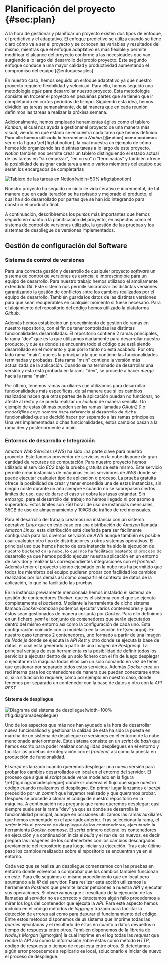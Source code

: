# Planificación del proyecto {#sec:plan}

A la hora de gestionar y planificar un proyecto existen dos tipos de enfoque, el predictivo y el adaptativo. El enfoque predictivo se utiliza cuando se tiene claro cómo va a ser el proyecto y se conocen las variables y resultados del mismo, mientras que el enfoque adaptativo es más flexible y permite modificar el alcance del proyecto conforme a las necesidades que van surgiendo a lo largo del desarrollo del propio proyecto. Este segundo enfoque conduce a una mayor calidad y productividad aumentando el compromiso del equipo [@enfoquesagiles]. 

En nuestro caso, hemos seguido un enfoque adaptativo ya que nuestro proyecto requiere flexibilidad y velocidad. Para ello, hemos seguido una metodología *agile* para desarrollar nuestro proyecto. Esta metodología consiste en trocear el proyecto en pequeñas partes que se tienen que ir completando en cortos periodos de tiempo. Siguiendo esta idea, hemos dividido las tareas semanalmente, de tal manera que en cada reunión definimos las tareas a realizar la próxima semana.

Adicionalmente, hemos empleado herramientas ágiles como el tablero *Kanban*, el cual nos ayuda a gestionar el proyecto de una manera más visual, viendo en qué estado se encuentra cada tarea que hemos definido. Para ello hemos utilizado la herramienta *Notion* [@notion] como podemos ver en la figura \ref{fig:tabnotion}, la cual muestra un ejemplo de cómo hemos ido organizando las distintas tareas a lo largo de este proyecto. *Notion* también nos permite crear un tablero distinguiendo el estado actual de las tareas en "sin empezar", "en curso" o "terminadas" y también ofrece la posibilidad de asignar cada tarea a uno o varios miembros del equipo que serán los encargados de completarlas.

![Tablero de las tareas en Notion](img/tabnotion.png){width=50% #fig:tabnotion}

Nuestro proyecto ha seguido un ciclo de vida iterativo e incremental, de tal manera que en cada iteración se ha revisado y mejorado el producto, el cual ha sido desarrollado por partes que se han ido integrando para construir el producto final.

A continuación, describiremos los puntos más importantes que hemos seguido en cuanto a la planificación del proyecto, en aspectos como el sistema de control de versiones utilizado, la gestión de las pruebas y los sistemas de despliegue de versiones implementados.  

## Gestión de configuración del Software

### Sistema de control de versiones

Para una correcta gestión y desarrollo de cualquier proyecto *software* un sistema de control de versiones es esencial e imprescindible para un equipo de desarrollo. Para nuestro trabajo hemos utilizado el ampliamente extendido *Git*. Este sistema nos permite sincronizar las distintas versiones garantizando la gestión de conflictos  entre los cambios realizados por el equipo de desarrollo. También guarda los datos de las distintas versiones para que sean recuperables en cualquier momento si fuese necesario. Para el alojamiento del repositorio del código hemos utilizado la plataforma *Github*. 

Además hemos establecido un procedimiento de gestión de ramas en nuestro repositorio, con el fin de tener controladas las distintas funcionalidades desarrolladas. El repositorio contiene 2 ramas principales, la rama "dev" que es  la que utilizamos diariamente para desarrollar nuestro producto, y que es donde se encuentra todo el código que está siendo desarrollado en el momento y que por lo tanto no está acabado. Por otro lado rama "main", que es la principal y la que contiene las funcionalidades terminadas y probadas. Esta rama "main" contiene la versión más actualizada de la aplicación. Cuando se ha terminado de desarrollar una versión y esta está probada en la rama "dev", se procede a hacer *merge* hacia la rama "main".

Por último, tenemos ramas auxiliares que utilizamos para desarrollar funcionalidades más específicas, de tal manera que si los cambios realizados hacen que otras partes de la aplicación puedan no funcionar, no afecte al resto y se pueda realizar un *backup* de manera sencilla. Un ejemplo de estas últimas pueden ser las ramas llamadas *OAuth2.0* o *modoOfline* cuyo nombre hace referencia al desarrollo de dicha funcionalidad que se decidió hacer por separado a las ramas principales. Una vez implementadas dichas funcionalidades, estos cambios pasan a la rama dev y posteriormente a main.

### Entornos de desarrollo e Integración

*Amazon Web Services* (*AWS*) ha sido una parte clave para nuestro proyecto. Este famoso proveedor de servicios en la nube dispone de gran cantidad de recursos de computación. Para nuestro proyecto hemos utilizado el servicio *EC2* bajo la prueba gratuita de este mismo. Este servicio permite crear instancias de máquinas en los servidores de *AWS* donde se puede ejecutar cualquier tipo de aplicación o proceso. La prueba gratuita ofrece la posibilidad de crear y tener encendida una de estas instancias, sin ningún coste durante un año siempre y cuando no se sobrepasen ciertos límites de uso, que de darse el caso se cobra las tasas estándar. Sin embargo, para el desarrollo del trabajo no hemos llegado ni por asomo a superarlos. Estos límites son 750 horas de uso de instancias mensuales, 35GB de uso de almacenamiento y 100GB de tráfico de red mensuales.

Para el desarrollo del trabajo creamos una instancia con un sistema operativo *Linux* que en este caso era una distribución de *Amazon* llamada *Amazon Linux*, esta distribución está diseñada para ser fácilmente configurada para los diversos servicios de *AWS* aunque también es posible usar cualquier otro tipo de distribuciones u otros sistemas operativos. El principal uso que hemos hecho de esta instancia ha sido la ejecución de nuestro *backend* en la nube, lo cual nos ha facilitado bastante el proceso de desarrollo ya que hemos podido ejecutar nuestra aplicación en un entorno de servidor y realizar las correspondientes integraciones con el *frontend*. Además tener el proyecto siendo ejecutado en la nube nos ha permitido que todos los miembros del equipo pudieran probar con facilidad los cambios realizados por los demás así como compartir el contexto de datos de la aplicación, lo que ha facilitado las pruebas.

En la instancia previamente mencionada hemos instalado el sistema de gestión de contenedores *Docker*, que es el sistema con el que se ejecuta completamente el *backend*. Mediante la herramienta de dicho sistema llamada *Docker-compose* podemos ejecutar varios contenedores y que éstos sean gestionados de manera conjunta por *Docker*. Para ello definimos en un fichero *.yaml* el conjunto de contenedores que serán ejecutados dentro del mismo entorno así como la configuración de cada uno. Esta configuración coincide con la modelada en la sección \ref{sec:arqui}. En nuestro caso tenemos 2 contenedores, uno formado a partir de una imagen de *Node.js* donde se ejecuta la *API Rest* y otro donde se ejecuta la base de datos, el cual está generado a partir de una imagen de *Postgresql*. La principal ventaja de esta herramienta es la posibilidad de definir todos los servicios a ejecutar dentro de un solo fichero con el fin de luego desplegar o ejecutar en la máquina todos ellos con un solo comando en vez de tener que gestionar por separado todos estos servicios. Además *Docker* crea un red interna para los contenedores de manera que puedan conectarse entre sí, si la situación lo requiere, como por ejemplo en nuestro caso, donde tenemos por separado un contenedor con la base de datos y otro con la *API REST*.

#### Sistema de despliegue

![Diagrama del sistema de despliegue](img/pipelinedespliege.png){width=100% #fig:diagramadespliegue}

Uno de los aspectos que más nos han ayudado a la hora de desarrollar nueva funcionalidad y gestionar la calidad de esta ha sido la puesta en marcha de un sistema de despliegue de versiones en el entorno de la nube mencionado anteriormente. Este sistema consiste en un *script* de *bash* que hemos escrito para poder realizar con agilidad despliegues en el entorno y facilitar las pruebas de integración con el *frontend*, así como la puesta en producción de funcionalidad. 

El *script* es lanzado cuando queremos desplegar una nueva versión para probar los cambios desarrollados en local en el entorno del servidor. El proceso que sigue el *script* puede verse modelado en la figura \ref{fig:diagramadespliegue} donde se observa el flujo que sigue nuestro código cuando realizamos el despliegue. En primer lugar lanzamos el *script* precedido por un *commit* que hayamos realizado y que queramos probar. Después se procede a clonar el código de nuestro repositorio en la máquina. A continuación nos pregunta qué rama queremos desplegar; casi siempre suele ser la rama "dev" ya que es donde se desarrolla la funcionalidad principal, aunque en ocasiones utilizamos las ramas auxiliares que hemos comentado en el apartado anterior. Tras seleccionar la rama, el *script* inicia el proceso de despliegue de los contenedores, ejecutando la herramienta *Docker-compose*. El *script* primero detiene los contenedores en ejecución y a continuación inicia el *build* y el *run* de los nuevos, es decir prepara las imágenes de los contenedores con los cambios descargados previamente del repositorio para luego iniciar su ejecución. Tras este último paso los cambios realizados sobre el repositorio se encuentran ya en el entorno.

Cada vez que se realiza un despliegue comenzamos con las pruebas en entorno donde volvemos a comprobar que los cambios también funcionan en este. Para ello seguimos el mismo procedimiento que en local pero apuntando a la *IP* del servidor. Para realizar está acción utilizamos la herramienta *Postman* que permite lanzar peticiones a nuestra *API* y ejecutar sus operaciones. Si observamos que el resultado de la ejecución de las llamadas al servidor no es correcto y detectamos algún fallo procedemos a mirar los logs del contenedor que ejecuta la *API*. Para este aspecto hemos incluido en el código métodos de *logging* y trazado para facilitar la detección de errores así como para depurar el funcionamiento del código. Entre estos métodos disponemos de un sistema que imprime todas las *queries* ejecutadas y el resultado de éstas en cuanto a datos devueltos o tiempo de respuesta entre otros. También disponemos de la librería de *Node.js Morgan* [@morgan] la cual imprime en el *log* todas las *request* que recibe la *API* así como la información sobre éstas como método *HTTP*, código de respuesta o tiempo de respuesta entre otros. Si detectamos algún error procedemos a replicarlo en local, solucionarlo e iniciar de nuevo el proceso de despliegue.
